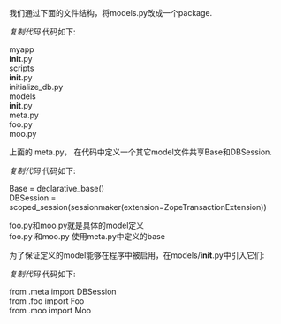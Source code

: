 我们通过下面的文件结构，将models.py改成一个package.

_复制代码_ 代码如下:

  
myapp  
__init__.py  
scripts  
__init__.py  
initialize_db.py  
models  
__init__.py  
meta.py  
foo.py  
moo.py  

  
上面的 meta.py， 在代码中定义一个其它model文件共享Base和DBSession.

_复制代码_ 代码如下:

  
Base = declarative_base()  
DBSession = scoped_session(sessionmaker(extension=ZopeTransactionExtension))  

foo.py和moo.py就是具体的model定义  
foo.py 和moo.py 使用meta.py中定义的base

为了保证定义的model能够在程序中被启用，在models/__init__.py中引入它们:

_复制代码_ 代码如下:

  
from .meta import DBSession  
from .foo import Foo  
from .moo import Moo  

